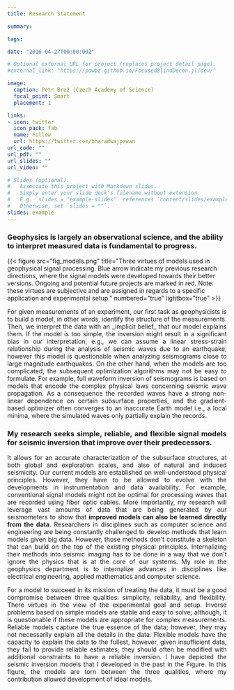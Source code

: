 ```yaml
---
title: Research Statement 

summary: 

tags:

date: "2016-04-27T00:00:00Z"

# Optional external URL for project (replaces project detail page).
#external_link: "https://pawbz.github.io/FocusedBlindDecon.jl/dev/"

image: 
  caption: Petr Brož (Czech Academy of Science)
  focal_point: Smart
  placement: 1

links:
- icon: twitter
  icon_pack: fab
  name: Follow
  url: https://twitter.com/bharadwajpawan
url_code: ""
url_pdf: ""
url_slides: ""
url_video: ""

# Slides (optional).
#   Associate this project with Markdown slides.
#   Simply enter your slide deck's filename without extension.
#   E.g. `slides = "example-slides"` references `content/slides/example-slides.md`.
#   Otherwise, set `slides = ""`.
slides: example
---
```


### Geophysics is largely an observational science, and the ability to interpret measured data is fundamental to progress.

{{< figure src="fig_models.png" title="Three virtues of models used in geophysical signal processing. Blue arrow indicate my previous research directions, where the signal models were developed towards their better versions. Ongoing and potential future projects are marked in red. Note: these virtues are subjective and are assigned in regards to a specific application and experimental setup." numbered="true" lightbox="true" >}}




<div style="text-align: justify">
For given measurements of an experiment,  
our first task as geophysicists is to
build a model, in other words, identify the structure of the measurements. 
Then, we interpret the data  
with an _implicit belief_ that our model explains them.
If the model is too simple, 
the inversion might result in a significant bias in our interpretation, e.g.,
we can assume a linear stress-strain relationship during the analysis of seismic waves due to an 
earthquake,
however this model is questionable when analyzing seismograms close to large magnitude earthquakes.
On the other hand, when the models are too complicated, the 
subsequent optimization algorithms may not be easy to formulate.
For example, full waveform inversion of seismograms is based on models that encode the complex 
physical laws concerning seismic wave 
propagation. As a consequence   
the recorded waves have a 
strong non-linear dependence on  
certain subsurface properties, and the gradient-based optimizer
often 
converges to an inaccurate Earth model i.e., a local minima, where the simulated waves only
partially explain the records.

### My research seeks simple, reliable, and flexible signal models for seismic inversion that improve over their predecessors.

It allows for an accurate characterization
of the subsurface structures, at both global and exploration scales, 
and also of natural and induced seismicity. 
Our current models are established 
on well-understood physical principles. 
However,
they have to be
allowed to evolve 
with the developments in instrumentation and data availability.
For example, conventional signal models might not be optimal for 
processing waves that are recorded using fiber optic cables. 
More importantly,  my research will leverage vast 
amounts of data that are being generated by our seismometers to show that 
__improved models can also be learned directly from the data__.
Researchers in disciplines such as computer science and engineering are being constantly 
challenged to develop methods that learn models given big data.
However, those methods don't constitute a skeleton that can build 
on the top of the existing physical principles. Internalizing their methods into seismic imaging 
has to be done in a way that we don't ignore the physics that is at the core of our systems. 
My role in the geophysics department is to internalize advances in disciplines like 
electrical engineering, applied mathematics and computer science. 


For a model to succeed in its mission of
treating the data, it must be a good compromise
between three qualities: simplicity, reliability, and flexibility.
There virtues
in the view of the experimental goal and setup.
Inverse problems based on simple models are stable and easy to solve; although, 
it is questionable if these models are appropriate 
for complex measurements.
Reliable models capture the true essence of the data; however, they 
may not necessarily explain all the details in the data.
Flexible models have the capacity to explain the data to the fullest, however, given
insufficient data, they fail to provide reliable estimates;  they  should often be modified with additional constraints to have a reliable inversion. I have depicted the seismic inversion models that I developed in the past in the Figure. In this figure, the models are torn between the three qualities, where my contribution allowed development of ideal models. 
</div>